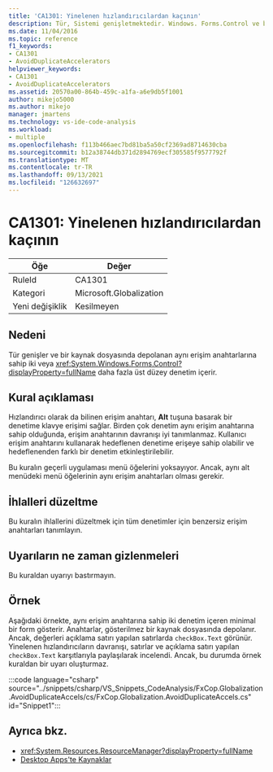 ```yaml
---
title: 'CA1301: Yinelenen hızlandırıcılardan kaçının'
description: Tür, Sistemi genişletmektedir. Windows. Forms.Control ve bir kaynak dosyasında depolanan aynı erişim anahtarlarına sahip iki veya daha fazla üst düzey denetim içerir.
ms.date: 11/04/2016
ms.topic: reference
f1_keywords:
- CA1301
- AvoidDuplicateAccelerators
helpviewer_keywords:
- CA1301
- AvoidDuplicateAccelerators
ms.assetid: 20570a00-864b-459c-a1fa-a6e9db5f1001
author: mikejo5000
ms.author: mikejo
manager: jmartens
ms.technology: vs-ide-code-analysis
ms.workload:
- multiple
ms.openlocfilehash: f113b466aec7bd81ba5a50cf2369ad8714630cba
ms.sourcegitcommit: b12a38744db371d2894769ecf305585f9577792f
ms.translationtype: MT
ms.contentlocale: tr-TR
ms.lasthandoff: 09/13/2021
ms.locfileid: "126632697"
---
```

# <a name="ca1301-avoid-duplicate-accelerators"></a>CA1301: Yinelenen hızlandırıcılardan kaçının

|Öğe|Değer|
|-|-|
|RuleId|CA1301|
|Kategori|Microsoft.Globalization|
|Yeni değişiklik|Kesilmeyen|

## <a name="cause"></a>Nedeni
Tür genişler ve bir kaynak dosyasında depolanan aynı erişim anahtarlarına sahip iki veya <xref:System.Windows.Forms.Control?displayProperty=fullName> daha fazla üst düzey denetim içerir.

## <a name="rule-description"></a>Kural açıklaması

Hızlandırıcı olarak da bilinen erişim anahtarı, **Alt** tuşuna basarak bir denetime klavye erişimi sağlar. Birden çok denetim aynı erişim anahtarına sahip olduğunda, erişim anahtarının davranışı iyi tanımlanmaz. Kullanıcı erişim anahtarını kullanarak hedeflenen denetime erişeye sahip olabilir ve hedeflenenden farklı bir denetim etkinleştirilebilir.

Bu kuralın geçerli uygulaması menü öğelerini yoksayıyor. Ancak, aynı alt menüdeki menü öğelerinin aynı erişim anahtarları olması gerekir.

## <a name="how-to-fix-violations"></a>İhlalleri düzeltme
Bu kuralın ihlallerini düzeltmek için tüm denetimler için benzersiz erişim anahtarları tanımlayın.

## <a name="when-to-suppress-warnings"></a>Uyarıların ne zaman gizlenmeleri
Bu kuraldan uyarıyı bastırmayın.

## <a name="example"></a>Örnek
Aşağıdaki örnekte, aynı erişim anahtarına sahip iki denetim içeren minimal bir form gösterir. Anahtarlar, gösterilmez bir kaynak dosyasında depolanır. Ancak, değerleri açıklama satırı yapılan satırlarda `checkBox.Text` görünür. Yinelenen hızlandırıcıların davranışı, satırlar ve açıklama satırı yapılan `checkBox.Text` karşıtlarıyla paylaşılarak incelendi. Ancak, bu durumda örnek kuraldan bir uyarı oluşturmaz.

:::code language="csharp" source="../snippets/csharp/VS_Snippets_CodeAnalysis/FxCop.Globalization.AvoidDuplicateAccels/cs/FxCop.Globalization.AvoidDuplicateAccels.cs" id="Snippet1":::

## <a name="see-also"></a>Ayrıca bkz.

- <xref:System.Resources.ResourceManager?displayProperty=fullName>
- [Desktop Apps'te Kaynaklar](/dotnet/framework/resources/index)
